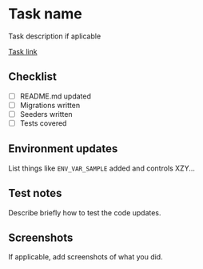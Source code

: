 # Task name

Task description if aplicable

[Task link](http://the-shop.io:3000/projects/SAMPLE/task/ID)

## Checklist

- [ ] README.md updated
- [ ] Migrations written
- [ ] Seeders written
- [ ] Tests covered

## Environment updates

List things like `ENV_VAR_SAMPLE` added and controls XZY...

## Test notes

Describe briefly how to test the code updates.

## Screenshots

If applicable, add screenshots of what you did.